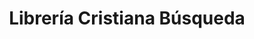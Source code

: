 ---
title: "Librería Cristiana Búsqueda"
url: /neuquen/libreria-cristiana-busqueda/
shop: Bücher
---